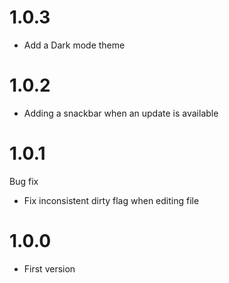 # 1.0.3
- Add a Dark mode theme

# 1.0.2
- Adding a snackbar when an update is available

# 1.0.1
Bug fix
- Fix inconsistent dirty flag when editing file

# 1.0.0
- First version 
